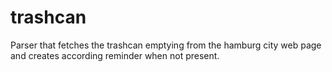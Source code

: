 # trashcan

Parser that fetches the trashcan emptying from the hamburg city web page 
and creates according reminder when not present.